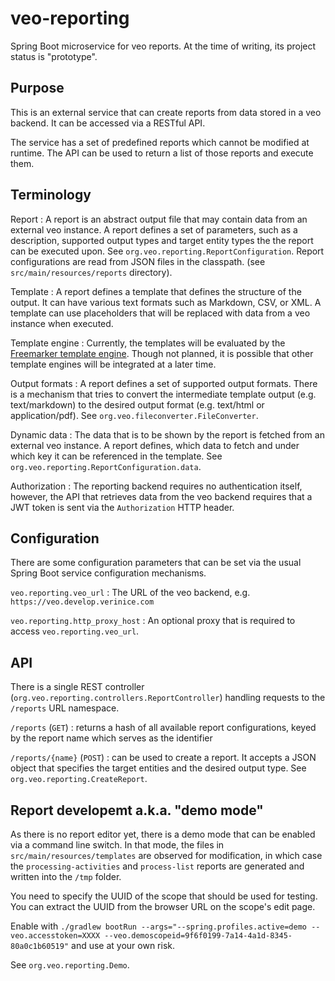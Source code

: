 # veo-reporting

Spring Boot microservice for veo reports. At the time of writing, its project status is "prototype".

## Purpose

This is an external service that can create reports from data stored in a veo backend. It can be accessed via a RESTful API.

The service has a set of predefined reports which cannot be modified at runtime. The API can be used to return a list of those reports and execute them.

## Terminology

Report
: A report is an abstract output file that may contain data from an external veo instance. A report defines a set of parameters, such as a description, supported output types and target entity types the the report can be executed upon. See `org.veo.reporting.ReportConfiguration`. Report configurations are read from JSON files in the classpath. (see `src/main/resources/reports` directory).

Template
: A report defines a template that defines the structure of the output. It can have various text formats such as Markdown, CSV, or XML. A template can use placeholders that will be replaced with data from a veo instance when executed.

Template engine
: Currently, the templates will be evaluated by the [Freemarker template engine](https://freemarker.apache.org/). Though not planned, it is possible that other template engines will be integrated at a later time.

Output formats
: A report defines a set of supported output formats. There is a mechanism that tries to convert the intermediate template output (e.g. text/markdown) to the desired output format (e.g. text/html or application/pdf). See `org.veo.fileconverter.FileConverter`.

Dynamic data
: The data that is to be shown by the report is fetched from an external veo instance. A report defines, which data to fetch and under which key it can be referenced in the template. See `org.veo.reporting.ReportConfiguration.data`.

Authorization
: The reporting backend requires no authentication itself, however, the API that retrieves data from the veo backend requires that a JWT token is sent via the `Authorization` HTTP header.

## Configuration

There are some configuration parameters that can be set via the usual Spring Boot service configuration mechanisms.

`veo.reporting.veo_url`
: The URL of the veo backend, e.g. `https://veo.develop.verinice.com`

`veo.reporting.http_proxy_host`
: An optional proxy that is required to access `veo.reporting.veo_url`.

## API

There is a single REST controller (`org.veo.reporting.controllers.ReportController`) handling requests to the `/reports` URL namespace.

`/reports` (`GET`)
: returns a hash of all available report configurations, keyed by the report name which serves as the identifier

`/reports/{name}` (`POST`)
: can be used to create a report. It accepts a JSON object that specifies the target entities and the desired output type. See `org.veo.reporting.CreateReport`.

## Report developemt a.k.a. "demo mode"

As there is no report editor yet, there is a demo mode that can be enabled via a command line switch. In that mode, the files in `src/main/resources/templates` are observed for modification, in which case the `processing-activities` and `process-list` reports are generated and written into the `/tmp` folder.

You need to specify the UUID of the scope that should be used for testing. You can extract the UUID from the browser URL on the scope's edit page.

Enable with `./gradlew bootRun --args="--spring.profiles.active=demo --veo.accesstoken=XXXX --veo.demoscopeid=9f6f0199-7a14-4a1d-8345-80a0c1b60519"` and use at your own risk.

See `org.veo.reporting.Demo`.